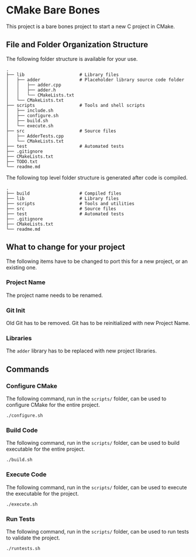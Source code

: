 # CMake Bare Bones
This project is a bare bones project to start a new C project in CMake.

## File and Folder Organization Structure
The following folder structure is available for your use.

    .
    ├── lib                     # Library files
    │   ├── adder               # Placeholder library source code folder
    │   │   ├── adder.cpp
    │   │   ├── adder.h
    │   │   └── CMakeLists.txt
    │   └── CMakeLists.txt
    ├── scripts                 # Tools and shell scripts
    │   ├── include.sh
    │   ├── configure.sh
    │   ├── build.sh
    │   └── execute.sh
    ├── src                     # Source files
    │   ├── AdderTests.cpp
    │   └── CMakeLists.txt
    ├── test                    # Automated tests
    ├── .gitignore
    ├── CMakeLists.txt
    ├── TODO.txt
    └── readme.md

The following top level folder structure is generated after code is compiled.

    .
    ├── build                   # Compiled files
    ├── lib                     # Library files
    ├── scripts                 # Tools and utilities
    ├── src                     # Source files
    ├── test                    # Automated tests
    ├── .gitignore
    ├── CMakeLists.txt
    └── readme.md

## What to change for your project
The following items have to be changed to port this for a new project, or an existing one.

### Project Name
The project name needs to be renamed.

### Git Init
Old Git has to be removed. Git has to be reinitialized with new Project Name.

### Libraries
The `adder` library has to be replaced with new project libraries.

## Commands
### Configure CMake
The following command, run in the `scripts/` folder, can be used to configure CMake for the entire project.

    ./configure.sh

### Build Code
The following command, run in the `scripts/` folder, can be used to build executable for the entire project.

    ./build.sh

### Execute Code
The following command, run in the `scripts/` folder, can be used to execute the executable for the project.

    ./execute.sh

### Run Tests
The following command, run in the `scripts/` folder, can be used to run tests to validate the project.

    ./runtests.sh
